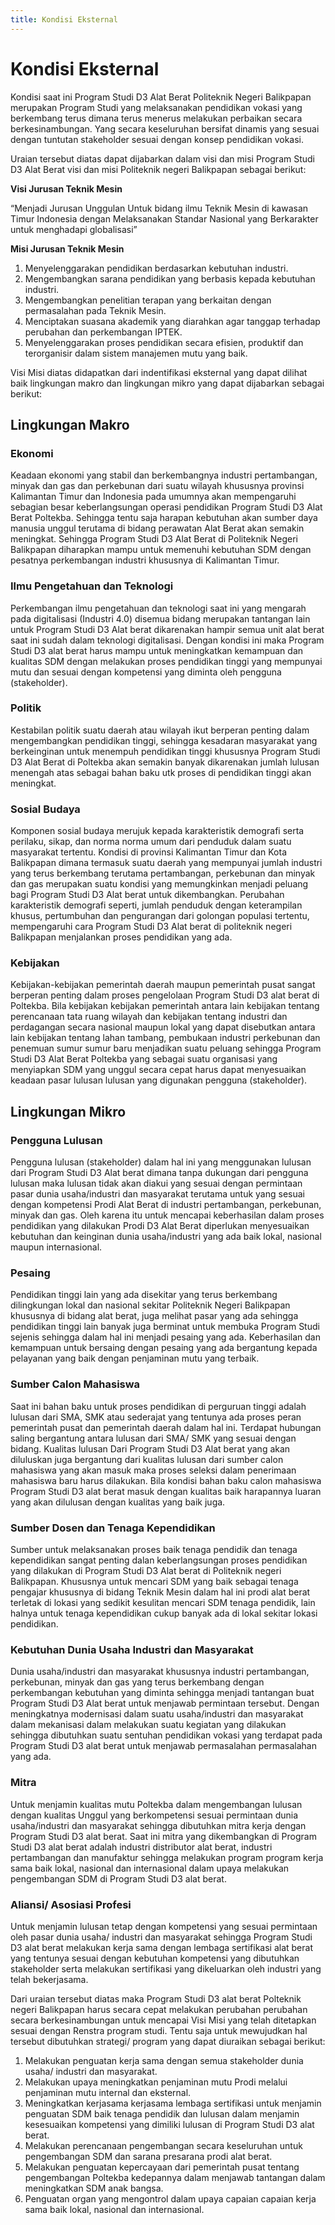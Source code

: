 ```yaml
---
title: Kondisi Eksternal
---
```


# Kondisi Eksternal

<!--@include: ../penilaian/1.md-->

<!--@include: ../panduan/b.md-->

Kondisi saat ini Program Studi D3 Alat Berat Politeknik Negeri Balikpapan merupakan Program Studi yang melaksanakan pendidikan vokasi yang berkembang terus dimana terus menerus melakukan perbaikan secara berkesinambungan. Yang secara keseluruhan bersifat dinamis yang sesuai dengan tuntutan stakeholder sesuai dengan konsep pendidikan vokasi.

Uraian tersebut diatas dapat dijabarkan dalam visi dan misi Program Studi D3 Alat Berat visi dan misi Politeknik negeri Balikpapan sebagai berikut:

**Visi Jurusan Teknik Mesin**

“Menjadi Jurusan Unggulan Untuk bidang ilmu Teknik Mesin di kawasan Timur Indonesia dengan Melaksanakan Standar Nasional yang Berkarakter untuk menghadapi globalisasi”

**Misi Jurusan Teknik Mesin**

1. Menyelenggarakan pendidikan berdasarkan kebutuhan industri.
1. Mengembangkan sarana pendidikan yang berbasis kepada kebutuhan industri.
1. Mengembangkan penelitian terapan yang berkaitan dengan permasalahan pada Teknik Mesin.
1. Menciptakan suasana akademik yang diarahkan agar tanggap terhadap perubahan dan perkembangan IPTEK.
1. Menyelenggarakan proses pendidikan secara efisien, produktif dan terorganisir dalam sistem manajemen mutu yang baik.

Visi Misi diatas didapatkan dari indentifikasi eksternal yang dapat dilihat baik lingkungan makro dan lingkungan mikro yang dapat dijabarkan sebagai berikut:

## Lingkungan Makro

### Ekonomi

Keadaan ekonomi yang stabil dan berkembangnya industri pertambangan, minyak dan gas dan perkebunan dari suatu wilayah khususnya provinsi Kalimantan Timur dan Indonesia pada umumnya akan mempengaruhi sebagian besar keberlangsungan operasi pendidikan Program Studi D3 Alat Berat Poltekba. Sehingga tentu saja harapan kebutuhan akan sumber daya manusia unggul terutama di bidang perawatan Alat Berat akan semakin meningkat. Sehingga Program Studi D3 Alat Berat di Politeknik Negeri Balikpapan diharapkan mampu untuk memenuhi kebutuhan SDM dengan pesatnya perkembangan industri khususnya di Kalimantan Timur.

### Ilmu Pengetahuan dan Teknologi

Perkembangan ilmu pengetahuan dan teknologi saat ini yang mengarah pada digitalisasi (Industri 4.0) disemua bidang merupakan tantangan lain untuk Program Studi D3 Alat berat dikarenakan hampir semua unit alat berat saat ini sudah dalam teknologi digitalisasi. Dengan kondisi ini maka Program Studi D3 alat berat harus mampu untuk meningkatkan kemampuan dan kualitas SDM dengan melakukan proses pendidikan tinggi yang mempunyai mutu dan sesuai dengan kompetensi yang diminta oleh pengguna (stakeholder).

### Politik

Kestabilan politik suatu daerah atau wilayah ikut berperan penting dalam mengembangkan pendidikan tinggi, sehingga kesadaran masyarakat yang berkeinginan untuk menempuh pendidikan tinggi khususnya Program Studi D3 Alat Berat di Poltekba akan semakin banyak dikarenakan jumlah lulusan menengah atas sebagai bahan baku utk proses di pendidikan tinggi akan meningkat.

### Sosial Budaya

Komponen sosial budaya merujuk kepada karakteristik demografi serta perilaku, sikap, dan norma norma umum dari penduduk dalam suatu masyarakat tertentu. Kondisi di provinsi Kalimantan Timur dan Kota Balikpapan dimana termasuk suatu daerah yang mempunyai jumlah industri yang terus berkembang terutama pertambangan, perkebunan dan minyak dan gas merupakan suatu kondisi yang memungkinkan menjadi peluang bagi Program Studi D3 Alat berat untuk dikembangkan. Perubahan karakteristik demografi seperti, jumlah penduduk dengan keterampilan khusus, pertumbuhan dan pengurangan dari golongan populasi tertentu, mempengaruhi cara Program Studi D3 Alat berat di politeknik negeri Balikpapan menjalankan proses pendidikan yang ada.

### Kebijakan

Kebijakan-kebijakan pemerintah daerah maupun pemerintah pusat sangat berperan penting dalam proses pengelolaan Program Studi D3 alat berat di Poltekba. Bila kebijakan kebijakan pemerintah antara lain kebijakan tentang perencanaan tata ruang wilayah dan kebijakan tentang industri dan perdagangan secara nasional maupun lokal yang dapat disebutkan antara lain kebijakan tentang lahan tambang, pembukaan industri perkebunan dan penemuan sumur sumur baru menjadikan suatu peluang sehingga Program Studi D3 Alat Berat Poltekba yang sebagai suatu organisasi yang menyiapkan SDM yang unggul secara cepat harus dapat menyesuaikan keadaan pasar lulusan lulusan yang digunakan pengguna (stakeholder).

## Lingkungan Mikro

### Pengguna Lulusan

Pengguna lulusan (stakeholder) dalam hal ini yang menggunakan lulusan dari Program Studi D3 Alat berat dimana tanpa dukungan dari pengguna lulusan maka lulusan tidak akan diakui yang sesuai dengan permintaan pasar dunia usaha/industri dan masyarakat terutama untuk yang sesuai dengan kompetensi Prodi Alat Berat di industri pertambangan, perkebunan, minyak dan gas. Oleh karena itu untuk mencapai keberhasilan dalam proses pendidikan yang dilakukan Prodi D3 Alat Berat diperlukan menyesuaikan kebutuhan dan keinginan dunia usaha/industri yang ada baik lokal, nasional maupun internasional.

### Pesaing

Pendidikan tinggi lain yang ada disekitar yang terus berkembang dilingkungan lokal dan nasional sekitar Politeknik Negeri Balikpapan khususnya di bidang alat berat, juga melihat pasar yang ada sehingga pendidikan tinggi lain banyak juga berminat untuk membuka Program Studi sejenis sehingga dalam hal ini menjadi pesaing yang ada. Keberhasilan dan kemampuan untuk bersaing dengan pesaing yang ada bergantung kepada pelayanan yang baik dengan penjaminan mutu yang terbaik.

### Sumber Calon Mahasiswa

Saat ini bahan baku untuk proses pendidikan di perguruan tinggi adalah lulusan dari SMA, SMK atau sederajat yang tentunya ada proses peran pemerintah pusat dan pemerintah daerah dalam hal ini. Terdapat hubungan saling bergantung antara lulusan dari SMA/ SMK yang sesuai dengan bidang. Kualitas lulusan Dari Program Studi D3 Alat berat yang akan diluluskan juga bergantung dari kualitas lulusan dari sumber calon mahasiswa yang akan masuk maka proses seleksi dalam penerimaan mahasiswa baru harus dilakukan. Bila kondisi bahan baku calon mahasiswa Program Studi D3 alat berat masuk dengan kualitas baik harapannya luaran yang akan dilulusan dengan kualitas yang baik juga.

### Sumber Dosen dan Tenaga Kependidikan

Sumber untuk melaksanakan proses baik tenaga pendidik dan tenaga kependidikan sangat penting dalan keberlangsungan proses pendidikan yang dilakukan di Program Studi D3 Alat berat di Politeknik negeri Balikpapan. Khususnya untuk mencari SDM yang baik sebagai tenaga pengajar khususnya di bidang Teknik Mesin dalam hal ini prodi alat berat terletak di lokasi yang sedikit kesulitan mencari SDM tenaga pendidik, lain halnya untuk tenaga kependidikan cukup banyak ada di lokal sekitar lokasi pendidikan.

### Kebutuhan Dunia Usaha Industri dan Masyarakat

Dunia usaha/industri dan masyarakat khususnya industri pertambangan, perkebunan, minyak dan gas yang terus berkembang dengan perkembangan kebutuhan yang diminta sehingga menjadi tantangan buat Program Studi D3 Alat berat untuk menjawab permintaan tersebut. Dengan meningkatnya modernisasi dalam suatu usaha/industri dan masyarakat dalam mekanisasi dalam melakukan suatu kegiatan yang dilakukan sehingga dibutuhkan suatu sentuhan pendidikan vokasi yang terdapat pada Program Studi D3 alat berat untuk menjawab permasalahan permasalahan yang ada.

### Mitra

Untuk menjamin kualitas mutu Poltekba dalam mengembangan lulusan dengan kualitas Unggul yang berkompetensi sesuai permintaan dunia usaha/industri dan masyarakat sehingga dibutuhkan mitra kerja dengan Program Studi D3 alat berat. Saat ini mitra yang dikembangkan di Program Studi D3 alat berat adalah industri distributor alat berat, industri pertambangan dan manufaktur sehingga melakukan program program kerja sama baik lokal, nasional dan internasional dalam upaya melakukan pengembangan SDM di Program Studi D3 alat berat.

### Aliansi/ Asosiasi Profesi

Untuk menjamin lulusan tetap dengan kompetensi yang sesuai permintaan oleh pasar dunia usaha/ industri dan masyarakat sehingga Program Studi D3 alat berat melakukan kerja sama dengan lembaga sertifikasi alat berat yang tentunya sesuai dengan kebutuhan kompetensi yang dibutuhkan stakeholder serta melakukan sertifikasi yang dikeluarkan oleh industri yang telah bekerjasama.

Dari uraian tersebut diatas maka Program Studi D3 alat berat Polteknik negeri Balikpapan harus secara cepat melakukan perubahan perubahan secara berkesinambungan untuk mencapai Visi Misi yang telah ditetapkan sesuai dengan Renstra program studi. Tentu saja untuk mewujudkan hal tersebut dibutuhkan strategi/ program yang dapat diuraikan sebagai berikut:

1. Melakukan penguatan kerja sama dengan semua stakeholder dunia usaha/ industri dan masyarakat.
1. Melakukan upaya meningkatkan penjaminan mutu Prodi melalui penjaminan mutu internal dan eksternal.
1. Meningkatkan kerjasama kerjasama lembaga sertifikasi untuk menjamin penguatan SDM baik tenaga pendidik dan lulusan dalam menjamin kesesuaikan kompetensi yang dimiliki lulusan di Program Studi D3 alat berat.
1. Melakukan perencanaan pengembangan secara keseluruhan untuk pengembangan SDM dan sarana presarana prodi alat berat.
1. Melakukan penguatan kepercayaan dari pemerintah pusat tentang pengembangan Poltekba kedepannya dalam menjawab tantangan dalam meningkatkan SDM anak bangsa.
1. Penguatan organ yang mengontrol dalam upaya capaian capaian kerja sama baik lokal, nasional dan internasional.
